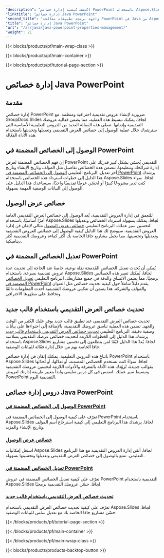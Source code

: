 ```yaml
---
"description": "اكتشف كيفية إدارة خصائص PowerPoint باستخدام Aspose.Slides لجافا. تمتع بالوصول إلى الخصائص وتعديلها وتحديثها بسهولة من خلال دروسنا التعليمية الشاملة."
"linktitle": "إدارة خصائص Java PowerPoint"
"second_title": "واجهة برمجة تطبيقات معالجة PowerPoint في Java من Aspose.Slides"
"title": "إدارة خصائص Java PowerPoint"
"url": "/ar/java/java-powerpoint-properties-management/"
"weight": 21
---
```


{{< blocks/products/pf/main-wrap-class >}}

{{< blocks/products/pf/main-container >}}

{{< blocks/products/pf/tutorial-page-section >}}

# إدارة خصائص Java PowerPoint


## مقدمة

إدارة خصائص PowerPoint ضرورية لإنشاء عروض تقديمية احترافية ومنظمة. مع GroupDocs.Slides لجافا، يمكنك تبسيط هذه العملية، مما يضمن فعالية عروضك التقديمية وإتقانها. تغطي هذه المقالة العديد من الدروس التعليمية الأساسية التي سترشدك خلال عملية الوصول إلى خصائص العرض التقديمي وتعديلها وتحديثها باستخدام هذه الأداة الفعّالة.

## الوصول إلى الخصائص المضمنة في PowerPoint

إن فهم الخصائص المضمنة لعرض PowerPoint التقديمي يُحسّن بشكل كبير قدرتك على إدارة شرائحك وتنظيمها. تتضمن هذه الخصائص تفاصيل مثل المؤلف وتاريخ الإنشاء وتاريخ آخر تعديل. البرنامج التعليمي [الوصول إلى الخصائص المضمنة في PowerPoint](./access-built-in-properties-powerpoint/) يرشدك هذا الدليل إلى خطوات استرداد هذه الخصائص باستخدام Aspose.Slides لجافا. سواء كنت تدير مشروعًا كبيرًا أو تُحسّن عرضًا تقديميًا واحدًا، سيساعدك هذا الدليل على الوصول إلى البيانات الوصفية المهمة بسهولة.

## خصائص عرض الوصول

للتعمق في إدارة العروض التقديمية، يُعد الوصول إلى خصائص العرض التقديمي العامة أمرًا أساسيًا. باستخدام Aspose.Slides لجافا، يمكنك بسهولة استرداد الخصائص وتعديلها لتحسين سير عملك. البرنامج التعليمي [خصائص عرض الوصول](./access-presentation-properties/) مثالي لإتقان فن إدارة العروض التقديمية. سيوضح لك هذا الدليل كيفية الوصول إلى خصائص العروض التقديمية وتعديلها وتحسينها، مما يجعل مشاريع جافا الخاصة بك أكثر كفاءة وعروضك التقديمية أكثر ديناميكية.

## تعديل الخصائص المضمنة في PowerPoint

يُمكن أن يُحدث تعديل الخصائص المُدمجة نقلة نوعية، خاصةً عند الحاجة إلى تحديث عدة عروض تقديمية بسرعة. باستخدام Aspose.Slides لجافا، يُمكنك تغيير هذه الخصائص برمجيًا، مما يضمن الاتساق والدقة في جميع مشاريعك. البرنامج التعليمي [تعديل الخصائص المضمنة في PowerPoint](./modify-built-in-properties-powerpoint/) يقدم دليلاً شاملاً حول كيفية تحديث خصائص مثل العنوان والمؤلف والشركة. هذا يضمن أن تعكس عروضك التقديمية أحدث المعلومات دائمًا وتحافظ على مظهرها الاحترافي.

## تحديث خصائص العرض التقديمي باستخدام قالب جديد

تحديث خصائص العرض التقديمي عند تطبيق قالب جديد يوفر عليك الكثير من الوقت والجهد. تضمن هذه العملية تناسق عروضك التقديمية، بالإضافة إلى احتواءها على بيانات وصفية دقيقة. البرنامج التعليمي [تحديث خصائص العرض التقديمي باستخدام قالب جديد](./update-presentation-properties-new-template/) يرشدك هذا الدليل إلى الخطوات اللازمة لتحديث خصائص عرضك التقديمي بسلاسة باستخدام Aspose.Slides لجافا. يُعدّ هذا الدليل قيّمًا لمن يتطلعون إلى تحسين مشاريع جافا الخاصة بهم من خلال إدارة فعّالة للبيانات الوصفية.

باتباع هذه الدروس التعليمية، يمكنك إتقان فن إدارة خصائص PowerPoint باستخدام Aspose.Slides لجافا. سواءً كنت تستخدم الخصائص المضمنة، أو تعدّلها، أو تُحدّثها بقوالب جديدة، تُزوّدك هذه الأدلة بالمعرفة والأدوات اللازمة لتحسين عروضك التقديمية وتبسيط سير عملك. انغمس في كل درس تعليمي وابدأ بتغيير طريقة إدارتك لعروض PowerPoint التقديمية اليوم.
## دروس إدارة خصائص Java PowerPoint
### [الوصول إلى الخصائص المضمنة في PowerPoint](./access-built-in-properties-powerpoint/)
تعرّف على كيفية الوصول إلى الخصائص المضمنة في PowerPoint باستخدام Aspose.Slides لجافا. يرشدك هذا البرنامج التعليمي إلى كيفية استرجاع اسم المؤلف وتاريخ الإنشاء والمزيد.
### [خصائص عرض الوصول](./access-presentation-properties/)
استغل إمكانيات Aspose.Slides لجافا. أتقن إدارة العروض التقديمية مع هذا البرنامج التعليمي. تمتع بالوصول إلى خصائص العرض التقديمي وتعديلها وتحسينها بسهولة.
### [تعديل الخصائص المضمنة في PowerPoint](./modify-built-in-properties-powerpoint/)
تعرّف على كيفية تعديل الخصائص المضمنة في عروض PowerPoint التقديمية باستخدام Aspose.Slides لجافا. حسّن عروضك التقديمية برمجيًا.
### [تحديث خصائص العرض التقديمي باستخدام قالب جديد](./update-presentation-properties-new-template/)
تعرّف على كيفية تحديث خصائص العرض التقديمي باستخدام Aspose.Slides لجافا. حسّن مشاريع جافا الخاصة بك مع تعديل سلس للبيانات الوصفية.

{{< /blocks/products/pf/tutorial-page-section >}}

{{< /blocks/products/pf/main-container >}}

{{< /blocks/products/pf/main-wrap-class >}}

{{< blocks/products/products-backtop-button >}}